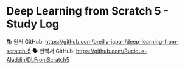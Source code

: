 # Deep Learning from Scratch 5 - Study Log

📚 원서 GitHub: https://github.com/oreilly-japan/deep-learning-from-scratch-5
🗣️ 번역서 GitHub: https://github.com/Rucious-Aladdin/DLFromScratch5